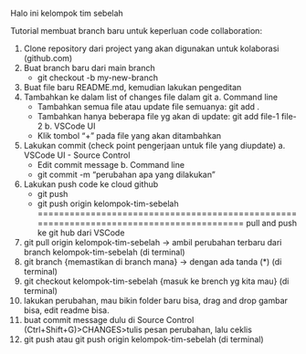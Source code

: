 Halo ini kelompok tim sebelah

Tutorial membuat branch baru untuk keperluan code collaboration:
1. Clone repository dari project yang akan digunakan untuk kolaborasi (github.com)
2. Buat branch baru dari main branch
   - git checkout -b my-new-branch
3. Buat file baru README.md, kemudian lakukan pengeditan
4. Tambahkan ke dalam list of changes file dalam git
   a. Command line 
      - Tambahkan semua file atau update file semuanya: git add . 
      - Tambahkan hanya beberapa file yg akan di update: git add file-1 file-2
   b. VSCode UI
      - Klik tombol “+” pada file yang akan ditambahkan
5. Lakukan commit (check point pengerjaan untuk file yang diupdate)
   a. VSCode UI - Source Control
      - Edit commit message
   b. Command line
      - git commit -m “perubahan apa yang dilakukan”
6. Lakukan push code ke cloud github
      - git push
      - git push origin kelompok-tim-sebelah
========================================================================================
pull and push ke git hub dari VSCode
1. git pull origin kelompok-tim-sebelah -> ambil perubahan terbaru dari branch kelompok-tim-sebelah (di terminal)
2. git branch {memastikan di branch mana} -> dengan ada tanda (*) (di terminal)
3. git checkout kelompok-tim-sebelah {masuk ke brench yg kita mau} (di terminal)
4. lakukan perubahan, mau bikin folder baru bisa, drag and drop gambar bisa, edit readme bisa.
5. buat commit message dulu di Source Control (Ctrl+Shift+G)>CHANGES>tulis pesan perubahan, lalu ceklis
6. git push atau git push origin kelompok-tim-sebelah (di terminal)